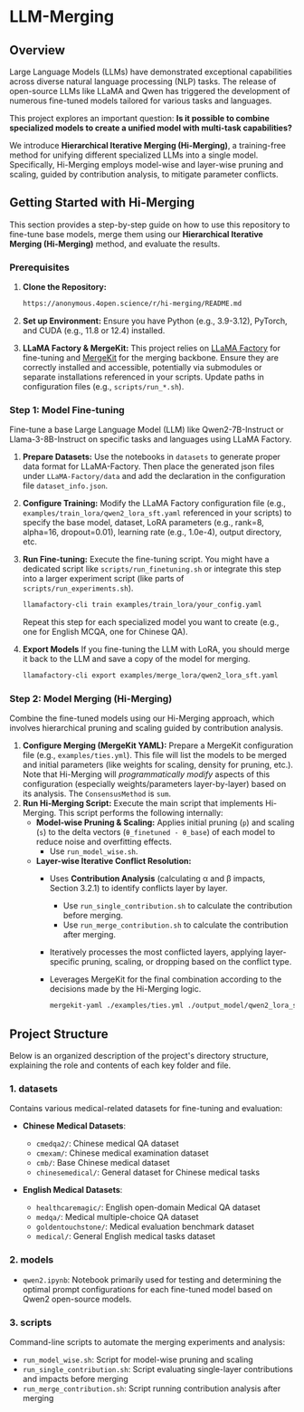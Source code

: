 # LLM-Merging


## Overview

Large Language Models (LLMs) have demonstrated exceptional capabilities across diverse natural language processing (NLP) tasks. The release of open-source LLMs like LLaMA and Qwen has triggered the development of numerous fine-tuned models tailored for various tasks and languages. 

This project explores an important question: **Is it possible to combine specialized models to create a unified model with multi-task capabilities?**

We introduce **Hierarchical Iterative Merging (Hi-Merging)**, a training-free method for unifying different specialized LLMs into a single model. Specifically, Hi-Merging employs model-wise and layer-wise pruning and scaling, guided by contribution analysis, to mitigate parameter conflicts.

## Getting Started with Hi-Merging

This section provides a step-by-step guide on how to use this repository to fine-tune base models, merge them using our **Hierarchical Iterative Merging (Hi-Merging)** method, and evaluate the results.

### Prerequisites

1.  **Clone the Repository:**

    ```bash
    https://anonymous.4open.science/r/hi-merging/README.md
    ```
2.  **Set up Environment:** Ensure you have Python (e.g., 3.9-3.12), PyTorch, and CUDA (e.g., 11.8 or 12.4) installed.
3.  **LLaMA Factory & MergeKit:** This project relies on [LLaMA Factory](https://github.com/hiyouga/LLaMA-Factory) for fine-tuning and [MergeKit](https://github.com/cg123/mergekit) for the merging backbone. Ensure they are correctly installed and accessible, potentially via submodules or separate installations referenced in your scripts. Update paths in configuration files (e.g., `scripts/run_*.sh`).


### Step 1: Model Fine-tuning

Fine-tune a base Large Language Model (LLM) like Qwen2-7B-Instruct or Llama-3-8B-Instruct on specific tasks and languages using LLaMA Factory.

1.  **Prepare Datasets:** Use the notebooks in `datasets` to generate proper data format for LLaMA-Factory. Then place the generated json files under `LLaMA-Factory/data` and add the declaration in the configuration file `dataset_info.json`.
2.  **Configure Training:** Modify the LLaMA Factory configuration file (e.g., `examples/train_lora/qwen2_lora_sft.yaml` referenced in your scripts) to specify the base model, dataset, LoRA parameters (e.g., rank=8, alpha=16, dropout=0.01), learning rate (e.g., 1.0e-4), output directory, etc.
3.  **Run Fine-tuning:** Execute the fine-tuning script. You might have a dedicated script like `scripts/run_finetuning.sh` or integrate this step into a larger experiment script (like parts of `scripts/run_experiments.sh`).

    ```bash
    llamafactory-cli train examples/train_lora/your_config.yaml
    ```
    Repeat this step for each specialized model you want to create (e.g., one for English MCQA, one for Chinese QA).
4.  **Export Models** If you fine-tuning the LLM with LoRA, you should merge it back to the LLM and save a copy of the model for merging.

    ```bash
    llamafactory-cli export examples/merge_lora/qwen2_lora_sft.yaml
    ```

### Step 2: Model Merging (Hi-Merging)

Combine the fine-tuned models using our Hi-Merging approach, which involves hierarchical pruning and scaling guided by contribution analysis.

1.  **Configure Merging (MergeKit YAML):** Prepare a MergeKit configuration file (e.g., `examples/ties.yml`). This file will list the models to be merged and initial parameters (like weights for scaling, density for pruning, etc.).
    Note that Hi-Merging will *programmatically modify* aspects of this configuration (especially weights/parameters layer-by-layer) based on its analysis. The `ConsensusMethod` is `sum`.
2.  **Run Hi-Merging Script:** Execute the main script that implements Hi-Merging. This script performs the following internally:
    *   **Model-wise Pruning & Scaling:** Applies initial pruning (`p`) and scaling (`s`) to the delta vectors (`θ_finetuned - θ_base`) of each model to reduce noise and overfitting effects.
        *   Use `run_model_wise.sh`.
    *   **Layer-wise Iterative Conflict Resolution:**
        *   Uses **Contribution Analysis** (calculating α and β impacts, Section 3.2.1) to identify conflicts layer by layer.
            *    Use `run_single_contribution.sh` to calculate the contribution before merging.
            *    Use `run_merge_contribution.sh` to calculate the contribution after merging.
        *   Iteratively processes the most conflicted layers, applying layer-specific pruning, scaling, or dropping based on the conflict type.
        *   Leverages MergeKit for the final combination according to the decisions made by the Hi-Merging logic.

            ```bash
            mergekit-yaml ./examples/ties.yml ./output_model/qwen2_lora_sft/merge_en_zh --allow-crimes --cuda
            ```


## Project Structure

Below is an organized description of the project's directory structure, explaining the role and contents of each key folder and file.

### 1. datasets

Contains various medical-related datasets for fine-tuning and evaluation:

- **Chinese Medical Datasets**:
    - `cmedqa2/`: Chinese medical QA dataset
    - `cmexam/`: Chinese medical examination dataset
    - `cmb/`: Base Chinese medical dataset
    - `chinesemedical/`: General dataset for Chinese medical tasks

- **English Medical Datasets**:
    - `healthcaremagic/`: English open-domain Medical QA dataset
    - `medqa/`: Medical multiple-choice QA dataset
    - `goldentouchstone/`: Medical evaluation benchmark dataset
    - `medical/`: General English medical tasks dataset

### 2. models


- `qwen2.ipynb`: Notebook primarily used for testing and determining the optimal prompt configurations for each fine-tuned model based on Qwen2 open-source models.

### 3. scripts

Command-line scripts to automate the merging experiments and analysis:

- `run_model_wise.sh`: Script for model-wise pruning and scaling
- `run_single_contribution.sh`: Script evaluating single-layer contributions and impacts before merging
- `run_merge_contribution.sh`: Script running contribution analysis after merging
